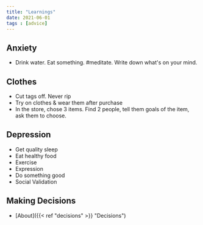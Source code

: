 ```yaml
---
title: "Learnings"
date: 2021-06-01
tags : [advice]
---
```




## Anxiety
- Drink water. Eat something. #meditate. Write down what's on your mind. 




## Clothes
- Cut tags off. Never rip
- Try on clothes & wear them after purchase
- In the store, chose 3 items. Find 2 people, tell them goals of the item, ask them to choose.

## Depression
- Get quality sleep
- Eat healthy food
- Exercise
- Expression
- Do something good
- Social Validation


## Making Decisions
- [About]({{< ref "decisions" >}} "Decisions")